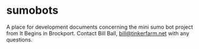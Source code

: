 # sumobots
A place for development documents concerning the mini sumo bot project from It Begins in Brockport.
Contact Bill Ball, bill@tinkerfarm.net with any questions.

